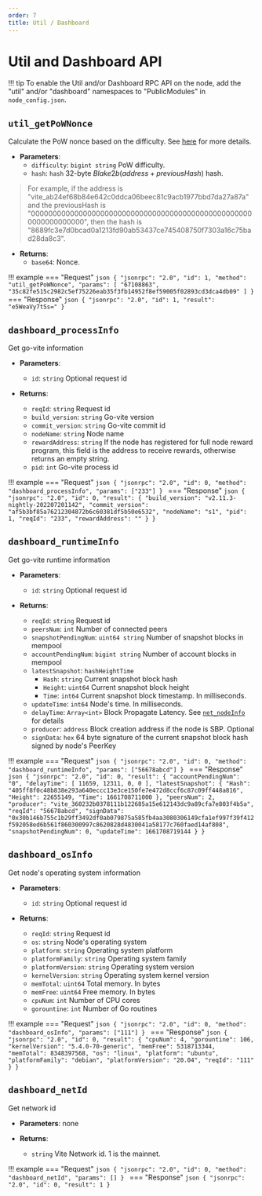 ```yaml
---
order: 7
title: Util / Dashboard
---
```


# Util and Dashboard API

!!! tip
    To enable the Util and/or Dashboard RPC API on the node, add the "util" and/or "dashboard" namespaces to "PublicModules" in `node_config.json`.

## `util_getPoWNonce`
Calculate the PoW nonce based on the difficulty. See [here](../vite-basics/quota/quota.md#calculating-pow-puzzle) for more details.

- **Parameters**: 
    * `difficulty`: `bigint string`  PoW difficulty.
    * `hash`: `hash`  32-byte $Blake2b(address + previousHash)$ hash.
    
> For example, if the address is "vite_ab24ef68b84e642c0ddca06beec81c9acb1977bbd7da27a87a" and the previousHash is "0000000000000000000000000000000000000000000000000000000000000000", then the hash is "8689fc3e7d0bcad0a1213fd90ab53437ce745408750f7303a16c75bad28da8c3".

- **Returns**: 
    - `base64`:  Nonce.
    
!!! example
    === "Request"
        ```json
        {
            "jsonrpc": "2.0",
            "id": 1,
            "method": "util_getPoWNonce",
            "params": [
                "67108863",
                "35c82fe515c2982c5ef75226eab35f3fb14952f8ef59005f02893cd3dca4db09"
            ]
        }
        ```
    === "Response"
        ```json
        {
            "jsonrpc": "2.0",
            "id": 1,
            "result": "e5WeaVy7tSs="
        }
        ```

## `dashboard_processInfo`
Get go-vite information

- **Parameters**:
    * `id`: `string`  Optional request id

- **Returns**: 
    - `reqId`: `string`  Request id
    - `build_version`: `string`  Go-vite version
    - `commit_version`: `string`  Go-vite commit id
    - `nodeName`: `string`  Node name
    - `rewardAddress`: `string`  If the node has registered for full node reward program, this field is the address to receive rewards, otherwise returns an empty string.
    - `pid`: `int`  Go-vite process id
    
!!! example
    === "Request"
        ```json
        {
            "jsonrpc": "2.0",
            "id": 0,
            "method": "dashboard_processInfo",
            "params": ["233"]
        }
        ```
    === "Response"
        ```json
        {
            "jsonrpc": "2.0",
            "id": 0,
            "result": {
                "build_version": "v2.11.3-nightly-202207201142",
                "commit_version": "af5b3bf85a76212304872b6c60381df5b50e6532",
                "nodeName": "s1",
                "pid": 1,
                "reqId": "233",
                "rewardAddress": ""
            }
        }
        ```

## `dashboard_runtimeInfo`
Get go-vite runtime information

- **Parameters**:
    * `id`: `string`  Optional request id

- **Returns**: 
    - `reqId`: `string`  Request id
    - `peersNum`: `int`  Number of connected peers
    - `snapshotPendingNum`: `uint64 string`  Number of snapshot blocks in mempool
    - `accountPendingNum`: `bigint string`  Number of account blocks in mempool
    - `latestSnapshot`: `hashHeightTime`
        - `Hash`: `string`  Current snapshot block hash
        - `Height`: `uint64`  Current snapshot block height
        - `Time`: `int64`  Current snapshot block timestamp. In milliseconds.
    - `updateTime`: `int64`  Node's time. In milliseconds.
    - `delayTime`: `Array<int>`  Block Propagate Latency. See [`net_nodeInfo`](net.md#net-nodeinfo) for details
    - `producer`: `address`  Block creation address if the node is SBP. Optional
    - `signData`: `hex`  64 byte signature of the current snapshot block hash signed by node's PeerKey 
    
!!! example
    === "Request"
        ```json
        {
            "jsonrpc": "2.0",
            "id": 0,
            "method": "dashboard_runtimeInfo",
            "params": ["56678abcd"]
        }
        ```
    === "Response"
        ```json
        {
            "jsonrpc": "2.0",
            "id": 0,
            "result": {
                "accountPendingNum": "0",
                "delayTime": [
                    11659,
                    12311,
                    0,
                    0
                ],
                "latestSnapshot": {
                    "Hash": "405ff8f0c48b838e293a640eccc13e3ce150fe7e472d8ccf6c87c09ff448a816",
                    "Height": 22655149,
                    "Time": 1661708711000
                },
                "peersNum": 2,
                "producer": "vite_360232b0378111b122685a15e612143dc9a89cfa7e803f4b5a",
                "reqId": "56678abcd",
                "signData": "0x30b146b755c1b29ff3492df0ab079875a585fb4aa3080306149cfa1ef997f39f412f592058ed6b561f860300997c8620828d4830041a58177c760faed14af808",
                "snapshotPendingNum": 0,
                "updateTime": 1661708719144
            }
        }
        ```

## `dashboard_osInfo`
Get node's operating system information

- **Parameters**:
    * `id`: `string`  Optional request id

- **Returns**: 
    - `reqId`: `string`  Request id
    - `os`: `string`  Node's operating system
    - `platform`: `string`  Operating system platform
    - `platformFamily`: `string`  Operating system family
    - `platformVersion`: `string`  Operating system version
    - `kernelVersion`: `string`  Operating system kernel version
    - `memTotal`: `uint64`  Total memory. In bytes
    - `memFree`: `uint64`  Free memory. In bytes
    - `cpuNum`: `int`  Number of CPU cores
    - `gorountine`: `int`  Number of Go routines
    
!!! example
    === "Request"
        ```json
        {
            "jsonrpc": "2.0",
            "id": 0,
            "method": "dashboard_osInfo",
            "params": ["111"]
        }
        ```
    === "Response"
        ```json
        {
            "jsonrpc": "2.0",
            "id": 0,
            "result": {
                "cpuNum": 4,
                "gorountine": 106,
                "kernelVersion": "5.4.0-70-generic",
                "memFree": 5318713344,
                "memTotal": 8348397568,
                "os": "linux",
                "platform": "ubuntu",
                "platformFamily": "debian",
                "platformVersion": "20.04",
                "reqId": "111"
            }
        }
        ```

## `dashboard_netId`
Get network id

- **Parameters**:  none

- **Returns**: 
    - `string`  Vite Network id. 1 is the mainnet.
    
!!! example
    === "Request"
        ```json
        {
            "jsonrpc": "2.0",
            "id": 0,
            "method": "dashboard_netId",
            "params": []
        }
        ```
    === "Response"
        ```json
        {
            "jsonrpc": "2.0",
            "id": 0,
            "result": 1
        }
        ```
